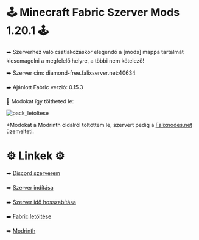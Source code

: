 # 🕹 Minecraft Fabric Szerver Mods 1.20.1 🕹
➡️ Szerverhez való csatlakozáskor elegendő a [mods] mappa tartalmát kicsomagolni a megfelelő helyre, a többi nem kötelező!

➡️ Szerver cím: diamond-free.falixserver.net:40634

➡️ Ajánlott Fabric verzió: 0.15.3

📌 Modokat így töltheted le:

![pack_letoltese](https://github.com/Zoli708/Minecraft-Fabric-Szerver-Mods-1.20.1/assets/132081226/ffc83a40-0b29-41f1-9981-5fe26b629a5a)

*Modokat a Modrinth oldalról töltöttem le, szervert pedig a [Falixnodes.net](https://falixnodes.net/) üzemelteti.

# ⚙️ Linkek ⚙️
➡️ [Discord szerverem](https://discord.gg/kCb5qyeXGX)

➡️ [Szerver indítása](https://client.falixnodes.net/startserver)

➡️ [Szerver idő hosszabítása](https://client.falixnodes.net/timer?id=1171638)

➡️ [Fabric letöltése](https://fabricmc.net/)

➡️ [Modrinth](https://modrinth.com/)
